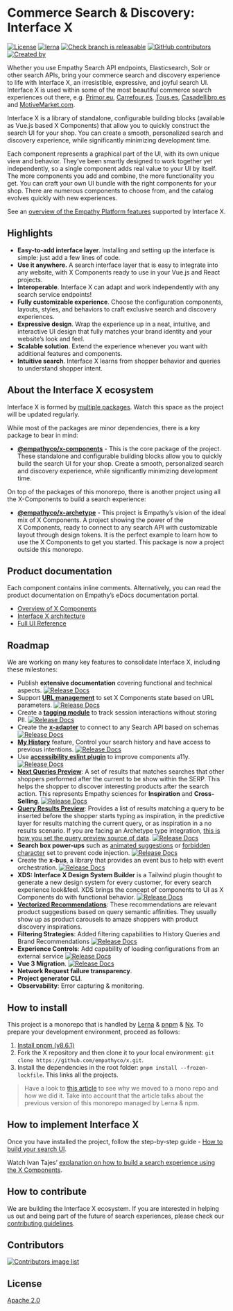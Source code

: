 # Commerce Search & Discovery: Interface X

[![License](https://img.shields.io/badge/License-Apache%202.0-blue.svg)](https://opensource.org/licenses/Apache-2.0)
[![lerna](https://img.shields.io/badge/maintained%20with-lerna-cc00ff.svg)](https://lerna.js.org/)
[![Check branch is releasable](https://github.com/empathyco/x/actions/workflows/build.yml/badge.svg?branch=main)](https://github.com/empathyco/x/actions/workflows/build.yml)
[![GitHub contributors](https://img.shields.io/github/contributors/empathyco/x.svg)](https://github.com/empathyco/x/graphs/contributors/)
[![Created by](https://img.shields.io/badge/Created%20by-Empathy.co-green)](https://www.empathy.co)

Whether you use Empathy Search API endpoints, Elasticsearch, Solr or other search APIs, bring your
commerce search and discovery experience to life with Interface X, an irresistible, expressive, and
joyful search UI. Interface X is used within some of the most beautiful commerce search experiences
out there, e.g. [Primor.eu](https://www.primor.eu/es_es/?query=brocha),
[Carrefour.es](https://www.carrefour.es/?q=queso),
[Tous.es](https://www.tous.com/es-es/?query=anillo),
[Casadellibro.es](https://www.casadellibro.com/?query=novela) and
[MotiveMarket.com](https://www.motivemarket.com/amagijon?query=queso).

Interface X is a library of standalone, configurable building blocks (available as Vue.js based
X&nbsp;Components) that allow you to quickly construct the search UI for your shop. You can create a
smooth, personalized search and discovery experience, while significantly minimizing development
time.

Each component represents a graphical part of the UI, with its own unique view and behavior. They’ve
been smartly designed to work together yet independently, so a single component adds real value to
your UI by itself. The more components you add and combine, the more functionality you get. You can
craft your own UI bundle with the right components for your shop. There are numerous components to
choose from, and the catalog evolves quickly with new experiences.

See an
[overview of the Empathy Platform features](https://docs.empathy.co/explore-empathy-platform/features/)
supported by Interface X.

## Highlights

- **Easy-to-add interface layer**. Installing and setting up the interface is simple: just add a few
  lines of code.
- **Use it anywhere.** A search interface layer that is easy to integrate into any website, with X
  Components ready to use in your Vue.js and React projects.
- **Interoperable**. Interface X can adapt and work independently with any search service endpoints!
- **Fully customizable experience**. Choose the configuration components, layouts, styles, and
  behaviors to craft exclusive search and discovery experiences.
- **Expressive design**. Wrap the experience up in a neat, intuitive, and interactive UI design that
  fully matches your brand identity and your website’s look and feel.
- **Scalable solution**. Extend the experience whenever you want with additional features and
  components.
- **Intuitive search**. Interface X learns from shopper behavior and queries to understand shopper
  intent.

## About the Interface X ecosystem

Interface X is formed by [multiple packages](./.github/CONTRIBUTING.md#interface-x-and-packages).
Watch this space as the project will be updated regularly.

While most of the packages are minor dependencies, there is a key package to bear in mind:

- **[@empathyco/x-components](https://github.com/empathyco/x/tree/main/packages/x-components)** -
  This is the core package of the project. These standalone and configurable building blocks allow
  you to quickly build the search UI for your shop. Create a smooth, personalized search and
  discovery experience, while significantly minimizing development time.

On top of the packages of this monorepo, there is another project using all the X-Components to
build a search experience:

- **[@empathyco/x-archetype](https://github.com/empathyco/x-archetype)** - This project is Empathy’s
  vision of the ideal mix of X&nbsp;Components. A project showing the power of the
  X&nbsp;Components, ready to connect to any search API with customizable layout through design
  tokens. It is the perfect example to learn how to use the X&nbsp;Components to get you started.
  This package is now a project outside this monorepo.

## Product documentation

Each component contains inline comments. Alternatively, you can read the product documentation on
Empathy’s eDocs documentation portal.

- [Overview of X Components](https://docs.empathy.co/explore-empathy-platform/experience-search-and-discovery/)
- [Interface X architecture](https://docs.empathy.co/develop-empathy-platform/build-search-ui/web-x-architecture/)
- [Full UI Reference](https://docs.empathy.co/develop-empathy-platform/ui-reference/)
<!--- [Frequently Asked Questions](Content to be developed for GitHub project)--->

## Roadmap

We are working on many key features to consolidate Interface X, including these milestones:

- Publish **extensive documentation** covering functional and technical aspects.
  [![Release Docs](https://img.shields.io/badge/Released-August%202021-brightgreen)](https://docs.empathy.co)
- Support
  **[URL management](https://docs.empathy.co/develop-empathy-platform/ui-reference/components/url/)**
  to set X&nbsp;Components state based on URL parameters.
  [![Release Docs](https://img.shields.io/badge/Released-November%202021-brightgreen)](https://docs.empathy.co/develop-empathy-platform/ui-reference/components/url/)
- Create a
  **[tagging module](https://docs.empathy.co/develop-empathy-platform/ui-reference/components/tagging/)**
  to track session interactions without storing PII.
  [![Release Docs](https://img.shields.io/badge/Released-December%202021-brightgreen)](https://docs.empathy.co/develop-empathy-platform/ui-reference/components/tagging/)
- Create the **[x-adapter](https://github.com/empathyco/x/tree/main/packages/x-adapter)** to connect
  to any Search API based on schemas
  [![Release Docs](https://img.shields.io/badge/Released-April%202022-brightgreen)](https://docs.empathy.co)
- **[My History](https://docs.empathy.co/explore-empathy-platform/experience-search-and-discovery/my-history.html)**
  feature, Control your search history and have access to previous intentions.
  [![Release Docs](https://img.shields.io/badge/Released-July%202022-brightgreen)](https://empathy.co/blog/development-journey-my-history/)
- Use
  **[accessibility eslint plugin](https://github.com/vue-a11y/eslint-plugin-vuejs-accessibility)**
  to improve components a11y.
  [![Release Docs](https://img.shields.io/badge/Released-July%202022-brightgreen)](https://docs.empathy.co)
- **[Next Queries Preview](https://docs.empathy.co/develop-empathy-platform/ui-reference/components/next-queries/x-components.next-query-preview.html)**:
  A set of results that matches searches that other shoppers performed after the current to be show
  within the SERP. This helps the shopper to discover interesting products after the search action.
  This represents Empathy sciences for **Inspiration** and **Cross-Selling**.
  [![Release Docs](https://img.shields.io/badge/Released-August%202022-brightgreen)](https://docs.empathy.co)
- **[Query Results Preview](https://docs.empathy.co/develop-empathy-platform/ui-reference/components/queries-preview/x-components.query-preview.html)**:
  Provides a list of results matching a query to be inserted before the shopper starts typing as
  inspiration, in the predictive layer for results matching the current query, or as inspiration in
  a no results scenario. If you are facing an Archetype type integration,
  [this is how you set the query preview source of data](https://docs.empathy.co/develop-empathy-platform/build-search-ui/web-archetype-integration-guide.html#dynamic-query-results-preview).
  [![Release Docs](https://img.shields.io/badge/Released-September%202022-brightgreen)](https://docs.empathy.co/develop-empathy-platform/ui-reference/components/queries-preview/x-components.query-preview.html)
- **Search box power-ups** such as
  [animated suggestions](https://docs.empathy.co/develop-empathy-platform/ui-reference/components/search-box/x-components.search-input-placeholder.html)
  or [forbidden character](https://github.com/empathyco/x/pull/433) set to prevent code injection.
  [![Release Docs](https://img.shields.io/badge/Released-January%202023-brightgreen)](https://docs.empathy.co/develop-empathy-platform/ui-reference/components/search-box/x-components.search-input-placeholder.html)
- Create the **x-bus**, a library that provides an event bus to help with event orchestration.
  [![Release Docs](https://img.shields.io/badge/Released-February%202023-brightgreen)](https://github.com/empathyco/x/tree/main/packages/x-bus)
- **XDS: Interface X Design System Builder** is a Tailwind plugin thought to generate a new design
  system for every customer, for every search experience look&feel. XDS brings the concept of
  components to UI as X Components do with functional behavior.
  [![Release Docs](https://img.shields.io/badge/Released-April%202023-brightgreen)](https://github.com/empathyco/x/tree/main/packages/x-tailwindcss)
- **[Vectorized Recommendations](https://docs.empathy.co/explore-empathy-platform/features/vector-recommendations-overview.html)**:
  These recommendations are relevant product suggestions based on query semantic affinities. They
  usually show up as product carousels to amaze shoppers with product discovery inspirations.
- **Filtering Strategies**: Added filtering capabilities to History Queries and Brand
  Recommendations
  [![Release Docs](https://img.shields.io/badge/Released-October%202023-brightgreen)](https://docs.empathy.co/explore-empathy-platform/experience-search-and-discovery/history-queries.html)
- **Experience Controls**: Add capability of loading configurations from an external service
  [![Release Docs](https://img.shields.io/badge/Released-November%202023-brightgreen)](https://vuejs.org/)
- **Vue 3 Migration**.
  [![Release Docs](https://img.shields.io/badge/Released-November%202024-brightgreen)](https://vuejs.org/)
- **Network Request failure transparency**.
- **Project generator CLI**.
- **Observability**: Error capturing & monitoring.

## How to install

This project is a monorepo that is handled by [Lerna](https://github.com/lerna/lerna) &
[pnpm](https://pnpm.io/) & [Nx](https://nx.dev/). To prepare your development environment, proceed
as follows:

1. [Install pnpm (v8.6.1)](https://pnpm.io/installation)
2. Fork the X repository and then clone it to your local environment:
   `git clone https://github.com/empathyco/x.git`.
3. Install the dependencies in the root folder: `pnpm install --frozen-lockfile`. This links all the
   projects.

> Have a look to
> [this article](https://medium.com/empathyco/moving-to-a-mono-repo-part-1-the-journey-eb63efd8ef64)
> to see why we moved to a mono repo and how we did it. Take into account that the article talks
> about the previous version of this monorepo managed by Lerna & npm.

## How to implement Interface X

Once you have installed the project, follow the step-by-step guide -
[How to build your search UI](https://docs.empathy.co/develop-empathy-platform/build-search-ui/).

Watch Ivan Tajes’
[explanation on how to build a search experience using the X Components](https://www.youtube.com/watch?v=JjjIaQlG9aE).

## How to contribute

We are building the Interface X ecosystem. If you are interested in helping us out and being part of
the future of search experiences, please check our
[contributing guidelines](./.github/CONTRIBUTING.md).

## Contributors

<a href="https://github.com/empathyco/x/graphs/contributors">
  <img src="https://contrib.rocks/image?repo=empathyco/x" alt="Contributors image list"/>
</a>

## License

[Apache 2.0](./LICENSE)

